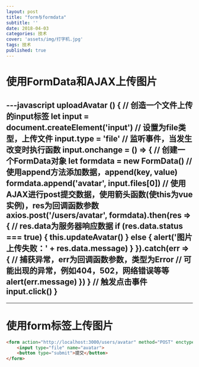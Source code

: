 ```yaml
---
layout: post
title: "form与formdata"
subtitle: ''
date: 2018-04-03
categories: 技术
cover: 'assets/img/打字机.jpg'
tags: 技术
published: true
---
```



# 使用FormData和AJAX上传图片

---javascript
uploadAvatar () {
  // 创造一个文件上传的input标签
  let input = document.createElement('input')
  // 设置为file类型，上传文件
  input.type = 'file'
   // 监听事件，当发生改变时执行函数
  input.onchange = () => {
    // 创建一个FormData对象
    let formdata = new FormData()
    // 使用append方法添加数据，append(key, value)
    formdata.append('avatar', input.files[0])
    // 使用AJAX进行post提交数据，使用箭头函数(使this为vue实例)，res为回调函数参数
    axios.post('/users/avatar', formdata).then(res => {
      // res.data为服务器响应数据
      if (res.data.status === true) {
        this.updateAvatar()
      } else {
        alert('图片上传失败：' + res.data.message)
      }
    }).catch(err => { // 捕获异常，err为回调函数参数，类型为Error
      // 可能出现的异常，例如404，502，网络错误等等
      alert(err.message)
    })
  }
  // 触发点击事件
  input.click() 
}
---

---

# 使用form标签上传图片

```html
<form action="http://localhost:3000/users/avatar" method="POST" enctype="multipart/form-data">
    <input type="file" name="avatar">
    <button type="submit">提交</button>
</form>
```
